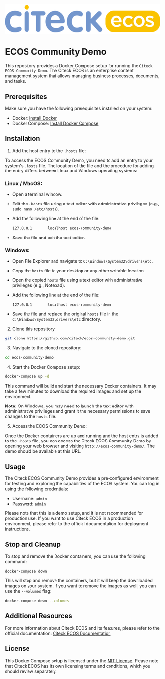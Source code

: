 ![Citeck ECOS Logo](https://raw.githubusercontent.com/Citeck/ecos-ui/master/public/img/logo/ecos-logo.png)

# ECOS Community Demo

This repository provides a Docker Compose setup for running the `Citeck ECOS Community Demo`. The Citeck ECOS is an enterprise content management system that allows managing business processes, documents, and tasks.

## Prerequisites

Make sure you have the following prerequisites installed on your system:

- Docker: [Install Docker](https://docs.docker.com/engine/install/)
- Docker Compose: [Install Docker Compose](https://docs.docker.com/compose/install/)

## Installation

1. Add the host entry to the `.hosts` file:

To access the ECOS Community Demo, you need to add an entry to your system's `.hosts` file. The location of the file and the procedure for adding the entry differs between Linux and Windows operating systems:

### Linux / MacOS:

- Open a terminal window.
- Edit the `.hosts` file using a text editor with administrative privileges (e.g., `sudo nano /etc/hosts`).
- Add the following line at the end of the file:

  ```bash
  127.0.0.1       localhost ecos-community-demo
  ```

- Save the file and exit the text editor.

### Windows:

- Open File Explorer and navigate to `C:\Windows\System32\drivers\etc`.
- Copy the `hosts` file to your desktop or any other writable location.
- Open the copied `hosts` file using a text editor with administrative privileges (e.g., Notepad).
- Add the following line at the end of the file:

  ```bash
  127.0.0.1       localhost ecos-community-demo
  ```

- Save the file and replace the original `hosts` file in the `C:\Windows\System32\drivers\etc` directory.

2. Clone this repository:

```bash
git clone https://github.com/citeck/ecos-community-demo.git
```

3. Navigate to the cloned repository:

```bash
cd ecos-community-demo
```

4. Start the Docker Compose setup:

```bash
docker-compose up -d
```

This command will build and start the necessary Docker containers. It may take a few minutes to download the required images and set up the environment.


**Note**: On Windows, you may need to launch the text editor with administrative privileges and grant it the necessary permissions to save changes to the `hosts` file.

5. Access the ECOS Community Demo:

Once the Docker containers are up and running and the host entry is added to the `.hosts` file, you can access the Citeck ECOS Community Demo by opening your web browser and visiting `http://ecos-community-demo/`. The demo should be available at this URL.

## Usage

The Citeck ECOS Community Demo provides a pre-configured environment for testing and exploring the capabilities of the ECOS system. You can log in using the following credentials:

- Username: `admin`
- Password: `admin`

Please note that this is a demo setup, and it is not recommended for production use. If you want to use Citeck ECOS in a production environment, please refer to the official documentation for deployment instructions.

## Stop and Cleanup

To stop and remove the Docker containers, you can use the following command:

```bash
docker-compose down
```

This will stop and remove the containers, but it will keep the downloaded images on your system. If you want to remove the images as well, you can use the `--volumes` flag:

```bash
docker-compose down --volumes
```

## Additional Resources

For more information about Citeck ECOS and its features, please refer to the official documentation: [Citeck ECOS Documentation](https://citeck.com/docs/)

## License

This Docker Compose setup is licensed under the [MIT License](LICENSE). Please note that Citeck ECOS has its own licensing terms and conditions, which you should review separately.
